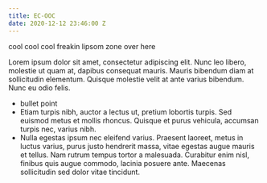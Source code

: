 ```yaml
---
title: EC-OOC
date: 2020-12-12 23:46:00 Z
---
```

cool cool cool freakin lipsom zone over here

Lorem ipsum dolor sit amet, consectetur adipiscing elit. Nunc leo libero, molestie ut quam at, dapibus consequat mauris. Mauris bibendum diam at sollicitudin elementum. Quisque molestie velit at ante varius bibendum. Nunc eu odio felis.

* bullet point
* Etiam turpis nibh, auctor a lectus ut, pretium lobortis turpis. Sed euismod metus et mollis rhoncus. Quisque et purus vehicula, accumsan turpis nec, varius nibh.
* Nulla egestas ipsum nec eleifend varius. Praesent laoreet, metus in luctus varius, purus justo hendrerit massa, vitae egestas augue mauris et tellus. Nam rutrum tempus tortor a malesuada. Curabitur enim nisl, finibus quis augue commodo, lacinia posuere ante. Maecenas sollicitudin sed dolor vitae tincidunt.